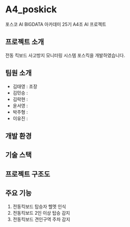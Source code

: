 # A4_poskick
포스코 AI BIGDATA 아카데미 25기 A4조 AI 프로젝트

## 프로젝트 소개
전동 킥보드 사고방지 모니터링 시스템 포스킥을 개발하였습니다. 

## 팀원 소개
- 김태영 : 조장 
- 김민승 : 
- 김락현 :
- 윤서영 : 
- 박주형 : 
- 이유진 : 

## 개발 환경 


## 기술 스택 


## 프로젝트 구조도 


## 주요 기능 
1. 전동킥보드 탑승자 헬멧 인식
2. 전동킥보드 2인 이상 탑승 감지 
3. 전동킥보드 견인구역 주차 감지 
